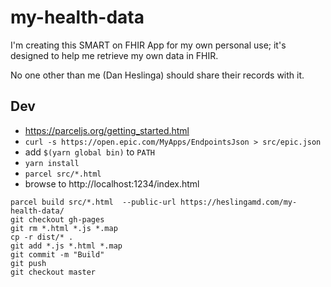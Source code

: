 # my-health-data

I'm creating this SMART on FHIR App for my own personal use; it's designed to help me retrieve my own data in FHIR.

No one other than me (Dan Heslinga) should share their records with it.

## Dev

* https://parceljs.org/getting_started.html
* `curl -s https://open.epic.com/MyApps/EndpointsJson > src/epic.json`
* add `$(yarn global bin)` to `PATH`
* `yarn install`
* `parcel src/*.html`
* browse to http://localhost:1234/index.html

```
parcel build src/*.html  --public-url https://heslingamd.com/my-health-data/
git checkout gh-pages
git rm *.html *.js *.map
cp -r dist/* .
git add *.js *.html *.map
git commit -m "Build"
git push
git checkout master
```

